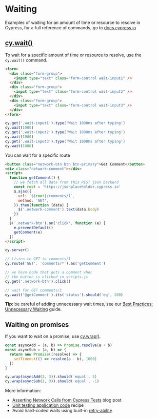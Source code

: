 # Waiting

Examples of waiting for an amount of time or resource to resolve in Cypress, for a full reference of commands, go to [docs.cypress.io](https://on.cypress.io/api)

## [cy.wait()](https://on.cypress.io/wait)

To wait for a specific amount of time or resource to resolve, use the `cy.wait()` command.

<!-- fiddle cy.wait() / wait for a specific amount of time-->

```html
<form>
  <div class="form-group">
    <input type="text" class="form-control wait-input1" />
  </div>
  <div class="form-group">
    <input type="text" class="form-control wait-input2" />
  </div>
  <div class="form-group">
    <input type="text" class="form-control wait-input3" />
  </div>
</form>
```

```js
cy.get('.wait-input1').type('Wait 1000ms after typing')
cy.wait(1000)
cy.get('.wait-input2').type('Wait 1000ms after typing')
cy.wait(1000)
cy.get('.wait-input3').type('Wait 1000ms after typing')
cy.wait(1000)
```

<!-- fiddle-end -->

You can wait for a specific route

<!-- fiddle cy.wait() / waiting for specific route -->

```html
<button class="network-btn btn btn-primary">Get Comment</button>
<div class="network-comment"></div>
<script>
  function getComment() {
    // we fetch all data from this REST json backend
    const root = 'https://jsonplaceholder.cypress.io'
    $.ajax({
      url: `${root}/comments/1`,
      method: 'GET',
    }).then(function (data) {
      $('.network-comment').text(data.body)
    })
  }
  $('.network-btn').on('click', function (e) {
    e.preventDefault()
    getComment(e)
  })
</script>
```

```js
cy.server()

// Listen to GET to comments/1
cy.route('GET', 'comments/*').as('getComment')

// we have code that gets a comment when
// the button is clicked in scripts.js
cy.get('.network-btn').click()

// wait for GET comments/1
cy.wait('@getComment').its('status').should('eq', 200)
```

<!-- fiddle-end -->

**Tip:** be careful of adding unnecessary wait times, see our [Best Practices: Unnecessary Waiting](https://on.cypress.io/best-practices#Unnecessary-Waiting) guide.

## Waiting on promises

If you want to wait on a promise, use [cy.wrap()](https://on.cypress.io/wrap).

<!-- fiddle cy.wrap / a promise -->

```js
const asyncAdd = (a, b) => Promise.resolve(a + b)
const asyncSub = (a, b) => {
  return new Promise((resolve) => {
    setTimeout(() => resolve(a - b), 1000)
  })
}

cy.wrap(asyncAdd(2, 3)).should('equal', 5)
cy.wrap(asyncSub(2, 3)).should('equal', -1)
```

<!-- fiddle-end -->

More information:

- [Asserting Network Calls from Cypress Tests](https://www.cypress.io/blog/2019/12/23/asserting-network-calls-from-cypress-tests/) blog post
- [Unit testing application code](https://github.com/cypress-io/cypress-example-recipes#unit-testing) recipe
- Avoid hard-coded waits using built-in [retry-ability](https://on.cypress.io/retry-ability)
